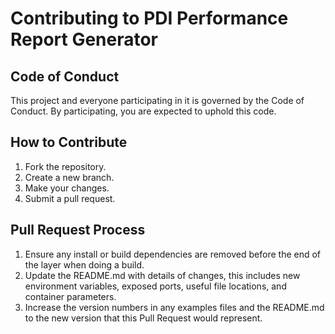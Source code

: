 # Contributing to PDI Performance Report Generator

## Code of Conduct
This project and everyone participating in it is governed by the Code of Conduct. By participating, you are expected to uphold this code.

## How to Contribute
1. Fork the repository.
2. Create a new branch.
3. Make your changes.
4. Submit a pull request.

## Pull Request Process
1. Ensure any install or build dependencies are removed before the end of the layer when doing a build.
2. Update the README.md with details of changes, this includes new environment variables, exposed ports, useful file locations, and container parameters.
3. Increase the version numbers in any examples files and the README.md to the new version that this Pull Request would represent.
